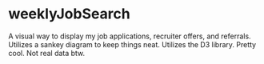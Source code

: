 # weeklyJobSearch
A visual way to display my job applications, recruiter offers, and referrals. Utilizes a sankey diagram to keep things neat. Utilizes the D3 library. Pretty cool. Not real data btw.
